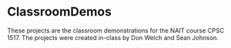 # ClassroomDemos

These projects are the classroom demonstrations for the NAIT course CPSC 1517.
The projects were created in-class by Don Welch and Sean Johnson.
